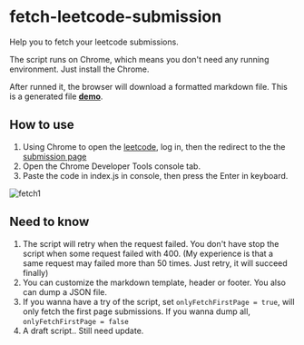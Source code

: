 # fetch-leetcode-submission
Help you to fetch your leetcode submissions.

The script runs on Chrome, which means you don't need any running environment. Just install the Chrome.

After runned it,  the browser will download a formatted markdown file. This is a generated file [**demo**](https://github.com/duteng/leetcode/blob/master/README.md).

## How to use
1. Using Chrome to open the [leetcode](http://leetcode.com), log in, then the redirect to the the [submission page](https://leetcode.com/submissions/#/1)
2. Open the Chrome Developer Tools console tab.
3. Paste the code in index.js in console, then press the Enter in keyboard.

![fetch1](https://user-images.githubusercontent.com/1821507/48863702-336f9d00-ee05-11e8-9958-3c98a37568f0.gif)

## Need to know
1. The script will retry when the request failed. You don't have stop the script when some request failed with 400.
(My experience is that a same request may failed more than 50 times. Just retry, it will succeed finally)
2. You can customize the markdown template, header or footer. You also can dump a JSON file.
3. If you wanna have a try of the script, set `onlyFetchFirstPage = true`, will only fetch the first page submissions. 
   If you wanna dump all, `onlyFetchFirstPage = false`
4. A draft script.. Still need update.
